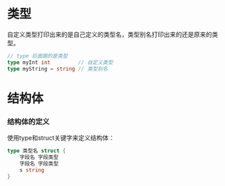 # 类型
自定义类型打印出来的是自己定义的类型名，类型别名打印出来的还是原来的类型。
```go
// type 后面跟的是类型
type myInt int         // 自定义类型
type myString = string // 类型别名
```

# 结构体

### 结构体的定义
使用type和struct关键字来定义结构体：
```go
type 类型名 struct {
	字段名 字段类型
	字段名 字段类型
	s string
}
```
